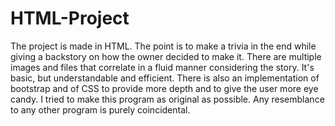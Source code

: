 # HTML-Project
The project is made in HTML.
The point is to make a trivia in the end while giving a backstory on how the owner decided to make it.
There are multiple images and files that correlate in a fluid manner considering the story.
It's basic, but understandable and efficient.
There is also an implementation of bootstrap and of CSS to provide more depth and to give the user more eye candy.
I tried to make this program as original as possible. Any resemblance to any other program is purely coincidental.
